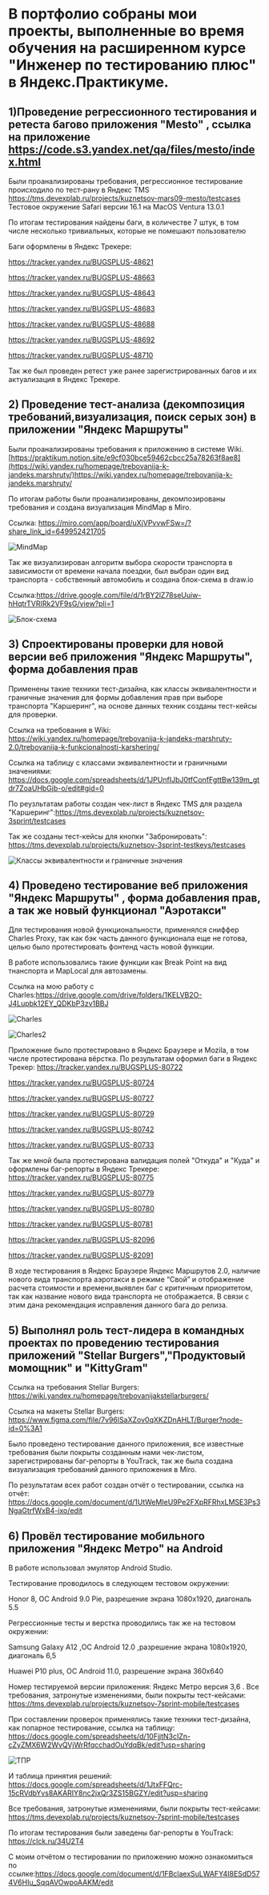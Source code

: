 # В портфолио собраны мои проекты, выполненные во время обучения на расширенном курсе "Инженер по тестированию плюс" в Яндекс.Практикуме.

## 1)Проведение регрессионного тестирования и ретеста багово приложения "Mesto" , ссылка на приложение https://code.s3.yandex.net/qa/files/mesto/index.html
Были проанализированы требования, регрессионное тестирование происходило по тест-рану в Яндекс TMS https://tms.devexplab.ru/projects/kuznetsov-mars09-mesto/testcases
Тестовое окружение Safari версии 16.1 на MacOS Ventura 13.0.1

По итогам тестирования найдены баги, в количестве 7 штук, в том числе несколько тривиальных, которые не помешают пользователю

Баги оформлены в Яндекс Трекере:

https://tracker.yandex.ru/BUGSPLUS-48621

https://tracker.yandex.ru/BUGSPLUS-48663

https://tracker.yandex.ru/BUGSPLUS-48643

https://tracker.yandex.ru/BUGSPLUS-48683

https://tracker.yandex.ru/BUGSPLUS-48688

https://tracker.yandex.ru/BUGSPLUS-48692

https://tracker.yandex.ru/BUGSPLUS-48710


Так же был проведен ретест уже ранее зарегистрированных багов и их актуализация в Яндекс Трекере.


## 2) Проведение тест-анализа (декомпозиция требований,визуализация, поиск серых зон) в приложении "Яндекс Маршруты"
Были проанализированы требования к приложению в системе Wiki. [https://praktikum.notion.site/e9cf030bce59462cbcc25a78263f8ae8](https://wiki.yandex.ru/homepage/trebovanija-k-jandeks.marshruty/)https://wiki.yandex.ru/homepage/trebovanija-k-jandeks.marshruty/

По итогам работы были проанализированы, декомпозированы требования и создана визуализация MindMap в Miro. 

Ссылка: https://miro.com/app/board/uXjVPvvwFSw=/?share_link_id=649952421705

![MindMap](https://github.com/kuznetsovqa/myportfolio/blob/main/Mind%20Map.jpg)

Так же визуализирован алгоритм выбора скорости транспорта в зависимости от времени начала поездки, был выбран один вид транспорта - собственный автомобиль и создана блок-схема в draw.io 

Ссылка:https://drive.google.com/file/d/1rBY2lZ78seUuiw-hHqtrTVRIRk2VF9sG/view?pli=1

![Блок-схема](https://github.com/kuznetsovqa/myportfolio/blob/main/Блок-схема.png)


## 3) Спроектированы проверки для новой версии веб приложения "Яндекс Маршруты", форма добавления прав
Применены такие техники тест-дизайна, как классы эквивалентности и граничные значения для формы добавления прав при выборе транспорта "Каршеринг", на основе данных техник созданы тест-кейсы для проверки.

Ссылка на требования в Wiki: https://wiki.yandex.ru/homepage/trebovanija-k-jandeks-marshruty-2.0/trebovanija-k-funkcionalnosti-karshering/

Ccылка на таблицу с классами эквивалентности и граничными значениями: https://docs.google.com/spreadsheets/d/1JPUnfIJbJ0tfConfFgttBw139m_gtdr7ZoaUHbGjb-o/edit#gid=0

По реузльтатам работы создан чек-лист в Яндекс TMS  для раздела "Каршеринг":https://tms.devexplab.ru/projects/kuznetsov-3sprint/testcases

Так же созданы тест-кейсы для кнопки "Забронировать": https://tms.devexplab.ru/projects/kuznetsov-3sprint-testkeys/testcases

![Классы эквивалентности и граничные значения](https://github.com/kuznetsovqa/myportfolio/blob/main/Таблица%20КЭ%20и%20ГЗ.png)



## 4) Проведено тестирование веб приложения "Яндекс Маршруты" , форма добавления прав, а так же новый функционал "Аэротакси" 

Для тестирования новой функциональности, применялся сниффер Charles Proxy, так как бэк часть данного функционала еще не готова, целью было протестировать фонтенд часть новой функции.

В работе использовались такие функции как Break Point на вид тнанспорта и MapLocal для автозамены.

Ссылка на мою работу с Charles:https://drive.google.com/drive/folders/1KELVB2O-J4Lupbk12EY_QDKbP3zv1BBJ



![Charles](https://github.com/kuznetsovqa/myportfolio/blob/main/Charles.png)

![Charles2](https://github.com/kuznetsovqa/myportfolio/blob/main/Charles2.png)




Приложение было протестировано в Яндекс Браузере и Mozila, в том числе протестирована вёрстка. По результатам оформил баги в Яндекс Трекер:
https://tracker.yandex.ru/BUGSPLUS-80722

https://tracker.yandex.ru/BUGSPLUS-80724

https://tracker.yandex.ru/BUGSPLUS-80727

https://tracker.yandex.ru/BUGSPLUS-80729

https://tracker.yandex.ru/BUGSPLUS-80742

https://tracker.yandex.ru/BUGSPLUS-80733


Так же мной была протестирована валидация полей "Откуда" и "Куда" и оформлены баг-репорты в Яндекс Трекере:
https://tracker.yandex.ru/BUGSPLUS-80775

https://tracker.yandex.ru/BUGSPLUS-80779

https://tracker.yandex.ru/BUGSPLUS-80780

https://tracker.yandex.ru/BUGSPLUS-80781

https://tracker.yandex.ru/BUGSPLUS-82096

https://tracker.yandex.ru/BUGSPLUS-82091


В ходе тестирования в Яндекс Браузере Яндекс Маршрутов 2.0, наличие нового вида транспорта аэротакси в режиме “Свой” и отображение расчета стоимости и времени,выявлен баг с критичным приоритетом, так как название нового вида транспорта не отображается. В связи с этим дана рекомендация исправления данного бага до релиза.

## 5) Выполнял роль тест-лидера в командных проектах по проведению тестирования приложений "Stellar Burgers","Продуктовый момощник" и "KittyGram" 

Ссылка на требования Stellar Burgers: https://wiki.yandex.ru/homepage/trebovanijakstellarburgers/

Ссылка на макеты Stellar Burgers: https://www.figma.com/file/7v96lSaXZov0qXKZDnAHLT/Burger?node-id=0%3A1

Было проведено тестирование данного приложения, все известные требования были покрыты созданным нами чек-листом, зарегистрированы баг-репорты в YouTrack, так же была создана визуализация требований данного приложения в Miro.

По результатам всех работ создан отчёт о тестировании, ссылка на отчёт: https://docs.google.com/document/d/1UtWeMIeU9Pe2FXpRFRhxLMSE3Ps3NgaGtrfWxB4-ixo/edit


## 6) Провёл тестирование мобильного приложения "Яндекс Метро" на Android

В работе использовал эмулятор Android Studio. 

Тестирование проводилось в следующем тестовом окружении: 

Honor 8, ОС Android 9.0 Pie, разрешение экрана 1080х1920, диагональ 5.5

Регрессионные тесты и верстка проводились так же на тестовом окружении:

Samsung Galaxy A12 ,ОС Android 12.0 ,разрешение экрана 1080х1920, диагональ 6,5

Huawei P10 plus, ОС Android 11.0, разрешение экрана 360х640

Номер тестируемой версии приложения: Яндекс Метро версия 3,6 . Все требования, затронутые изменениями, были покрыты тест-кейсами: https://tms.devexplab.ru/projects/kuznetsov-7sprint-mobile/testcases

При составлении проверок применялись такие техники тест-дизайна, как попарное тестирование, ссылка на таблицу: https://docs.google.com/spreadsheets/d/10FjjtN3cIZn-cZyZMX6W2WvQVjWrRfqcchadOuYdqBk/edit?usp=sharing



![ТПР](https://github.com/kuznetsovqa/myportfolio/blob/main/ТПР.png)




И таблица принятия решений: https://docs.google.com/spreadsheets/d/1JtxFFQrc-15cRVdbYvs8AKARIY8nc2jxQr3ZS15BGZY/edit?usp=sharing

Все требования, затронутые изменениями, были покрыты тест-кейсами: https://tms.devexplab.ru/projects/kuznetsov-7sprint-mobile/testcases

По итогам тестирования были заведены баг-репорты в YouTrack: https://clck.ru/34U2T4

С моим отчётом о тестировании по приложению можно ознакомиться по ссылке:https://docs.google.com/document/d/1FBclaexSuLWAFY4I8ESdD574V6HIu_SqqAVOwpoAAKM/edit







































